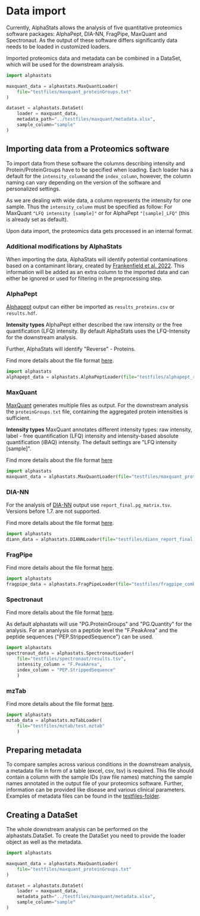 # Data import


Currently, AlphaStats allows the analysis of five quantitative proteomics software packages: AlphaPept, DIA-NN, FragPipe, MaxQuant and Spectronaut. As the output of these software differs significantly data needs to be loaded in customized loaders.

Imported proteomics data and metadata can be combined in a DataSet, which will be used for the downstream analysis.

```python
import alphastats

maxquant_data = alphastats.MaxQuantLoader(
    file="testfiles/maxquant_proteinGroups.txt"
)

dataset = alphastats.DataSet(
    loader = maxquant_data,
    metadata_path="../testfiles/maxquant/metadata.xlsx",
    sample_column="sample"
)
```


## Importing data from a Proteomics software
To import data from these software the columns describing intensity and Protein/ProteinGroups have to be specified when loading. Each loader has a default for the `intensity_column`and the `index_column`, however, the column naming can vary depending on the version of the software and personalized settings.

As we are dealing with wide data, a column represents the intensity for one sample. Thus the `intensity_column` must be specified as follow: For MaxQuant `"LFQ intensity [sample]"` or for AlphaPept `"[sample]_LFQ"` (this is already set as default).

Upon data import, the proteomics data gets processed in an internal format.

### Additional modifications by AlphaStats

When importing the data, AlphaStats will identify potential contaminations based on a contaminant library, created by [Frankenfield et al. 2022](https://www.biorxiv.org/content/10.1101/2022.04.27.489766v2.full). This information will be added as an extra column to the imported data and can either be ignored or used for filtering in the preprocessing step.


### AlphaPept
[Alphapept](https://github.com/MannLabs/alphapept) output can either be imported as `results_proteins.csv` or `results.hdf`.

**Intensity types**
AlphaPept either described the raw intensity or the free quantification (LFQ) intensity. By default AlphaStats uses the LFQ-Intensity for the downstream analysis.

Further, AlphaStats will identify "Reverse" - Proteins.

Find more details about the file format [here](https://mannlabs.github.io/alphapept/file_formats.html).

```python
import alphastats
alphapept_data = alphastats.AlphaPeptLoader(file="testfiles/alphapept_results_proteins.csv")
```

### MaxQuant
[MaxQuant](https://www.maxquant.org/) generates multiple files as output. For the downstream analysis the `proteinGroups.txt` file, containing the aggregated protein intensities is sufficient.

**Intensity types**
MaxQuant annotates different intensity types: raw intensity, label - free quantification (LFQ) intensity and intensity-based absolute quantification (iBAQ) intensity. The default settings are "LFQ intensity [sample]".

Find more details about the file format [here](http://www.coxdocs.org/doku.php?id=maxquant:table:proteingrouptable)

```python
import alphastats
maxquant_data = alphastats.MaxQuantLoader(file="testfiles/maxquant_proteinGroups.txt")
```

### DIA-NN
For the analysis of [DIA-NN](https://github.com/vdemichev/DiaNN) output use `report_final.pg_matrix.tsv`. Versions before 1.7. are not supported.


Find more details about the file format [here](https://github.com/vdemichev/DiaNN#output).

```python
import alphastats
diann_data = alphastats.DIANNLoader(file="testfiles/diann_report_final.pg_matrix.tsv")
```

### FragPipe

Find more details about the file format [here](https://fragpipe.nesvilab.org/docs/tutorial_fragpipe_outputs.html#combined_proteintsv).

```python
import alphastats
fragpipe_data = alphastats.FragPipeLoader(file="testfiles/fragpipe_combined_proteins.tsv")
```

### Spectronaut

Find more details about the file format [here](https://biognosys.com/content/uploads/2022/12/Spectronaut17_UserManual.pdf).


As default alphastats will use "PG.ProteinGroups" and "PG.Quantity" for the analysis. For an ananlysis on a peptide level the "F.PeakArea" and the peptide sequences ("PEP.StrippedSequence") can be used.

```python
import alphastats
spectronaut_data = alphastats.SpectronautLoader(
    file="testfiles/spectronaut/results.tsv",
    intensity_column = "F.PeakArea",
    index_column = "PEP.StrippedSequence"
    )
```

### mzTab

Find more details about the file format [here](https://www.psidev.info/mztab).

```python
import alphastats
mztab_data = alphastats.mzTabLoader(
    file="testfiles/mztab/test.mztab"
    )
```


## Preparing metadata

To compare samples across various conditions in the downstream analysis, a metadata file in form of a table (excel, csv, tsv) is required. This file should contain a column with the sample IDs (raw file names) matching the sample names annotated in the output file of your proteomics software. Further, information can be provided like disease and various clinical parameters. Examples of metadata files can be found in the [testfiles-folder](https://github.com/MannLabs/alphastats/tree/main/testfiles).


## Creating a DataSet

The whole downstream analysis can be performed on the alphastats.DataSet. To create the DataSet you need to provide the loader object as well as the metadata.

```python
import alphastats

maxquant_data = alphastats.MaxQuantLoader(
    file="testfiles/maxquant_proteinGroups.txt"
)

dataset = alphastats.DataSet(
    loader = maxquant_data,
    metadata_path="../testfiles/maxquant/metadata.xlsx",
    sample_column="sample"
)
```
